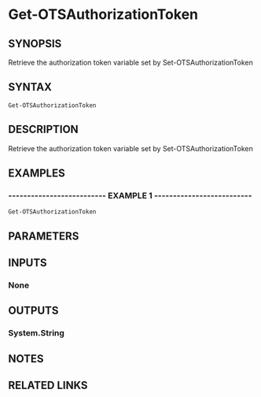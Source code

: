 # Get-OTSAuthorizationToken

## SYNOPSIS
Retrieve the authorization token variable set by Set-OTSAuthorizationToken

## SYNTAX

```
Get-OTSAuthorizationToken
```

## DESCRIPTION
Retrieve the authorization token variable set by Set-OTSAuthorizationToken

## EXAMPLES

### -------------------------- EXAMPLE 1 --------------------------
```
Get-OTSAuthorizationToken
```

## PARAMETERS

## INPUTS

### None

## OUTPUTS

### System.String

## NOTES

## RELATED LINKS

